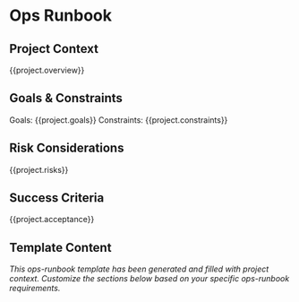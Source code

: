 # Ops Runbook

## Project Context
{{project.overview}}

## Goals & Constraints
Goals: {{project.goals}}
Constraints: {{project.constraints}}

## Risk Considerations
{{project.risks}}

## Success Criteria
{{project.acceptance}}

## Template Content
*This ops-runbook template has been generated and filled with project context. Customize the sections below based on your specific ops-runbook requirements.*
